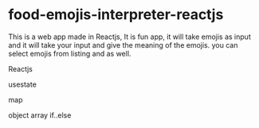 # food-emojis-interpreter-reactjs

This is a web app made in Reactjs, It is fun app, it will take emojis as input and it will take your input and give the meaning of the emojis. you can select emojis from listing and as well.

Reactjs

  usestate
  
  map
  
  object
  array
  if..else
